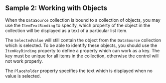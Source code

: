 ## Sample 2: Working with Objects

When the `DataSource` collection is bound to a collection of objects, you may use the `ItemTextBinding` to specify, which property of the object in the collection will be displayed as a text of a particular list item.

The `SelectedValue` will still contain the object from the `DataSource` collection which is selected. To be able to identify these objects, you should use the `ItemKeyBinding` property to define a property which can work as a key. The key must be unique for all items in the collection, otherwise the control will not work properly.

The `Placeholder` property specifies the text which is displayed when no value is selected.